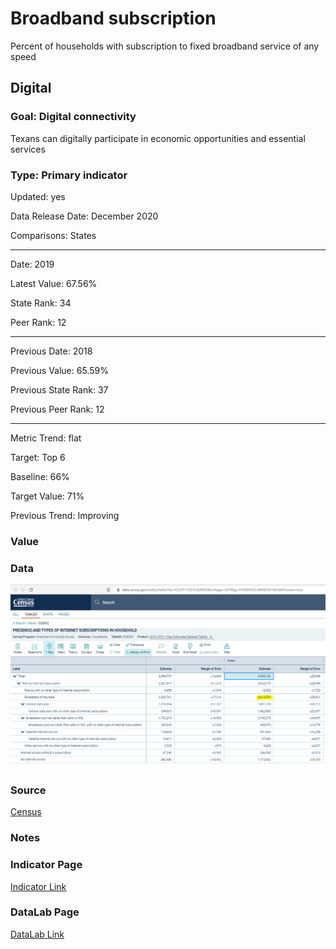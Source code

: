 # Broadband subscription

Percent of households with subscription to fixed broadband service of any speed

## Digital

### Goal: Digital connectivity

Texans can digitally participate in economic opportunities and essential services

### Type: Primary indicator

Updated: yes

Data Release Date: December 2020

Comparisons: States

----

Date: 2019

Latest Value: 67.56%

State Rank: 34

Peer Rank: 12

----

Previous Date:  2018

Previous Value: 65.59%

Previous State Rank: 37

Previous Peer Rank: 12

----

Metric Trend: flat

Target: Top 6

Baseline: 66%

Target Value: 71%

Previous Trend: Improving

### Value

<!-- | Year      |  Value      | Rank        | Previous Year | Previous Value | Previous Rank | Trend | 
| ----------- | ----------- | ----------- | ----------- | ----------- | ----------- | -----------|
|   2019       | 86.26%     |     22      |      2018   |   84.51%    |      25     |    up      |  -->

### Data

![data](./images/broad.PNG)

### Source

[Census](https://data.census.gov/cedsci/table?tid=ACSDT1Y2019.B28002&vintage=2018&g=0100000US.04000.001&hidePreview=true)

### Notes


### Indicator Page

[Indicator Link](https://indicators.texas2036.org/indicator/69)


### DataLab Page

[DataLab Link](https://datalab.texas2036.org/cecenfe/american-community-survey-5-year-estimates-social-characteristics?accesskey=ciaqduf)
